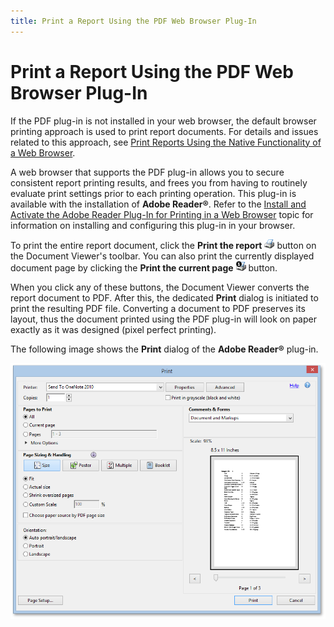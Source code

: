 ```yaml
---
title: Print a Report Using the PDF Web Browser Plug-In
---
```

# Print a Report Using the PDF Web Browser Plug-In
If the PDF plug-in is not installed in your web browser, the default browser printing approach is used to print report documents. For details and issues related to this approach, see [Print Reports Using the Native Functionality of a Web Browser](../../../../../interface-elements-for-web/articles/document-viewer/classic-document-viewer/printing/print-reports-using-the-native-functionality-of-a-web-browser.md).

A web browser that supports the PDF plug-in allows you to secure consistent report printing results, and frees you from having to routinely evaluate print settings prior to each printing operation. This plug-in is available with the installation of **Adobe Reader&#174;**. Refer to the [Install and Activate the Adobe Reader Plug-In for Printing in a Web Browser](../../../../../interface-elements-for-web/articles/document-viewer/classic-document-viewer/printing/install-and-activate-the-adobe-reader-plug-in-for-printing-in-a-web-browser.md) topic for information on installing and configuring this plug-in in your browser.

To print the entire report document, click the **Print the report** ![web_buttonPrint](../../../../images/Img7539.png) button on the Document Viewer's toolbar. You can also print the currently displayed document page by clicking the **Print the current page** ![web_buttonPrintOne](../../../../images/Img7540.png) button.

When you click any of these buttons, the Document Viewer converts the report document to PDF. After this, the dedicated **Print** dialog is initiated to print the resulting PDF file. Converting a document to PDF preserves its layout, thus the document printed using the PDF plug-in will look on paper exactly as it was designed (pixel perfect printing).

The following image shows the **Print** dialog of the **Adobe Reader&#174;** plug-in.

![EUD_HTML5DV_PrintDialog](../../../../images/Img121882.png)